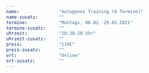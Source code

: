 ```yaml
---
name:               "Autogenes Training (8 Termine)"
name-zusatz:        ""
termine:            "Montags, 08.02.-29.03.2021"
termine-zusatz:     ""
uhrzeit:            "18:30-20 Uhr"
uhrzeit-zusatz:     ""
preis:              "110€"
preis-zusatz:       ""
ort:                "Online"
ort-zusatz:         ""
---
```

